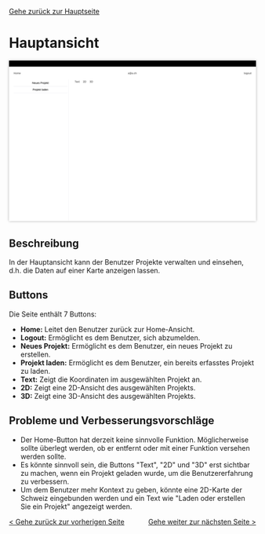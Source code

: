 [Gehe zurück zur Hauptseite](index.html)

# Hauptansicht

<img src="screenshots/main_view.png" alt="Hauptansicht" style="max-width: 100%; box-shadow: 0 0 5px rgba(0, 0, 0, 0.3);">

## Beschreibung

In der Hauptansicht kann der Benutzer Projekte verwalten und einsehen, d.h. die Daten auf einer Karte anzeigen lassen.

## Buttons

Die Seite enthält 7 Buttons:

- **Home:** Leitet den Benutzer zurück zur Home-Ansicht.
- **Logout:** Ermöglicht es dem Benutzer, sich abzumelden.
- **Neues Projekt:** Ermöglicht es dem Benutzer, ein neues Projekt zu erstellen.
- **Projekt laden:** Ermöglicht es dem Benutzer, ein bereits erfasstes Projekt zu laden.
- **Text:** Zeigt die Koordinaten im ausgewählten Projekt an.
- **2D:** Zeigt eine 2D-Ansicht des ausgewählten Projekts.
- **3D:** Zeigt eine 3D-Ansicht des ausgewählten Projekts.

## Probleme und Verbesserungsvorschläge

- Der Home-Button hat derzeit keine sinnvolle Funktion. Möglicherweise sollte überlegt werden, ob er entfernt oder mit einer Funktion versehen werden sollte.
- Es könnte sinnvoll sein, die Buttons "Text", "2D" und "3D" erst sichtbar zu machen, wenn ein Projekt geladen wurde, um die Benutzererfahrung zu verbessern.
- Um dem Benutzer mehr Kontext zu geben, könnte eine 2D-Karte der Schweiz eingebunden werden und ein Text wie "Laden oder erstellen Sie ein Projekt" angezeigt werden.

<div style="text-align: left; float: left;"><a href="register.html">< Gehe zurück zur vorherigen Seite</a></div>
<div style="text-align: right; float: right;"><a href="create_project.html">Gehe weiter zur nächsten Seite ></a></div>
